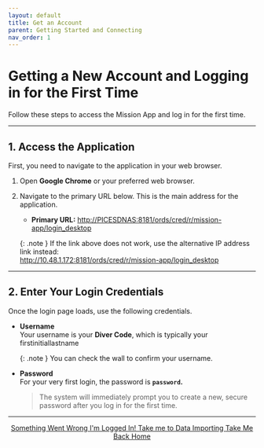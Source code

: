 ```yaml
---
layout: default
title: Get an Account
parent: Getting Started and Connecting
nav_order: 1
---
```


# Getting a New Account and Logging in for the First Time

Follow these steps to access the Mission App and log in for the first time.

---

## 1. Access the Application

First, you need to navigate to the application in your web browser.

1.  Open **Google Chrome** or your preferred web browser.
2.  Navigate to the primary URL below. This is the main address for the application.

    * **Primary URL:** [http://PICESDNAS:8181/ords/cred/r/mission-app/login_desktop](http://PICESDNAS:8181/ords/cred/r/mission-app/login_desktop)

    {: .note }
    If the link above does not work, use the alternative IP address link instead:   
    <http://10.48.1.172:8181/ords/cred/r/mission-app/login_desktop>

  


---
## 2. Enter Your Login Credentials

Once the login page loads, use the following credentials.

* **Username**  
    Your username is your **Diver Code**, which is typically your firstinitiallastname

    {: .note }
    You can check the wall to confirm your username.

* **Password**  
    For your very first login, the password is **`password`.**  
    > The system will immediately prompt you to create a new, secure password after you log in for the first time.

---
<center>
<a href="{{ '/docs/Troubleshooting-Account-Access.html' }}" class="btn btn-custom fs-6 mb-4 mb-md-0">
  Something Went Wrong
</a>
<a href="{{ '/docs/Data-Importing.html' | relative_url }}" class="btn btn-custom fs-6 mb-4 mb-md-0">
  I'm Logged In! Take me to Data Importing
</a>
<a href="{{ 'https://brighton-hedger-noaa.github.io/mission-app-manual' | relative_url }}" class="btn btn-custom fs-6 mb-4 mb-md-0">
  Take Me Back Home
</a>


